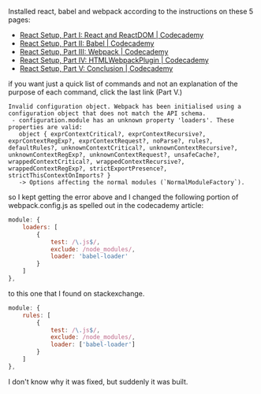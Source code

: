 Installed react, babel and webpack according to the instructions on these 5 pages:



* [React Setup, Part I: React and ReactDOM | Codecademy](https://www.codecademy.com/articles/react-setup-i)
* [React Setup, Part II: Babel | Codecademy](https://www.codecademy.com/articles/react-setup-ii)
* [React Setup, Part III: Webpack | Codecademy](https://www.codecademy.com/articles/react-setup-iii)
* [React Setup, Part IV: HTMLWebpackPlugin | Codecademy](https://www.codecademy.com/articles/react-setup-iv)
* [React Setup, Part V: Conclusion | Codecademy](https://www.codecademy.com/articles/react-setup-v)


if you want just a quick list of commands and not an explanation of the purpose of each command, click the last link (Part V.)



```
Invalid configuration object. Webpack has been initialised using a configuration object that does not match the API schema.
 - configuration.module has an unknown property 'loaders'. These properties are valid:
   object { exprContextCritical?, exprContextRecursive?, exprContextRegExp?, exprContextRequest?, noParse?, rules?, defaultRules?, unknownContextCritical?, unknownContextRecursive?, unknownContextRegExp?, unknownContextRequest?, unsafeCache?, wrappedContextCritical?, wrappedContextRecursive?, wrappedContextRegExp?, strictExportPresence?, strictThisContextOnImports? }
   -> Options affecting the normal modules (`NormalModuleFactory`).
```



so I kept getting the error above and I changed the following portion of webpack.config.js as spelled out in the codecademy article:

```javascript
module: {
    loaders: [
        {
            test: /\.js$/,
            exclude: /node_modules/,
            loader: 'babel-loader'
        }
    ]
},
```

to this one that I found on stackexchange.

```javascript
module: {
    rules: [
        {
            test: /\.js$/,
            exclude: /node_modules/,
            loader: ['babel-loader']
        }
    ]
},
```

I don't know why it was fixed, but suddenly it was built. 